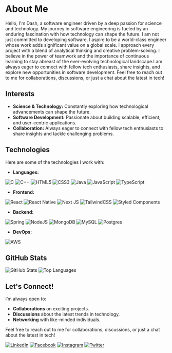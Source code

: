 # About Me

Hello, I'm Dash, a software engineer driven by a deep passion for science and technology. My journey in software engineering is fueled by an enduring fascination with how technology can shape the future. I am not just committed to developing software. I aspire to be a world-class engineer whose work adds significant value on a global scale. I approach every project with a blend of analytical thinking and creative problem-solving. I believe in the power of teamwork and the importance of continuous learning to stay abreast of the ever-evolving technological landscape.I am always eager to connect with fellow tech enthusiasts, share insights, and explore new opportunities in software development. Feel free to reach out to me for collaborations, discussions, or just a chat about the latest in tech!

## Interests

- **Science & Technology:** Constantly exploring how technological advancements can shape the future.
- **Software Development:** Passionate about building scalable, efficient, and user-centric applications.
- **Collaboration:** Always eager to connect with fellow tech enthusiasts to share insights and tackle challenging problems.

## Technologies

Here are some of the technologies I work with:

- **Languages:**

![C](https://img.shields.io/badge/c-%2300599C.svg?style=for-the-badge&logo=c&logoColor=white) ![C++](https://img.shields.io/badge/c++-%2300599C.svg?style=for-the-badge&logo=c%2B%2B&logoColor=white) ![HTML5](https://img.shields.io/badge/html5-%23E34F26.svg?style=for-the-badge&logo=html5&logoColor=white) ![CSS3](https://img.shields.io/badge/css3-%231572B6.svg?style=for-the-badge&logo=css3&logoColor=white) ![Java](https://img.shields.io/badge/java-%23ED8B00.svg?style=for-the-badge&logo=java&logoColor=white) ![JavaScript](https://img.shields.io/badge/javascript-%23323330.svg?style=for-the-badge&logo=javascript&logoColor=%23F7DF1E) ![TypeScript](https://img.shields.io/badge/typescript-%23007ACC.svg?style=for-the-badge&logo=typescript&logoColor=white)

- **Frontend:**

![React](https://img.shields.io/badge/react-%2320232a.svg?style=for-the-badge&logo=react&logoColor=%2361DAFB) ![React Native](https://img.shields.io/badge/react_native-%2320232a.svg?style=for-the-badge&logo=react&logoColor=%2361DAFB) ![Next JS](https://img.shields.io/badge/Next-black?style=for-the-badge&logo=next.js&logoColor=white) ![TailwindCSS](https://img.shields.io/badge/tailwindcss-%2338B2AC.svg?style=for-the-badge&logo=tailwind-css&logoColor=white) ![Styled Components](https://img.shields.io/badge/styled--components-DB7093?style=for-the-badge&logo=styled-components&logoColor=white)

- **Backend:**

 ![Spring](https://img.shields.io/badge/spring-%236DB33F.svg?style=for-the-badge&logo=spring&logoColor=white) ![NodeJS](https://img.shields.io/badge/node.js-6DA55F?style=for-the-badge&logo=node.js&logoColor=white) ![MongoDB](https://img.shields.io/badge/MongoDB-%234ea94b.svg?style=for-the-badge&logo=mongodb&logoColor=white) ![MySQL](https://img.shields.io/badge/mysql-%2300f.svg?style=for-the-badge&logo=mysql&logoColor=white) ![Postgres](https://img.shields.io/badge/postgres-%23316192.svg?style=for-the-badge&logo=postgresql&logoColor=white)

- **DevOps:**

![AWS](https://img.shields.io/badge/AWS-%23FF9900.svg?style=for-the-badge&logo=amazon-aws&logoColor=white)

## GitHub Stats

![GitHub Stats](https://github-readme-stats.vercel.app/api?username=thedashpuntsag&show_icons=true&theme=radical)
![Top Languages](https://github-readme-stats.vercel.app/api/top-langs/?username=thedashpuntsag&layout=compact&theme=radical)

## Let's Connect!

I’m always open to:

- **Collaborations** on exciting projects.
- **Discussions** about the latest trends in technology.
- **Networking** with like-minded individuals.

Feel free to reach out to me for collaborations, discussions, or just a chat about the latest in tech!

 [![LinkedIn](https://img.shields.io/badge/LinkedIn-%230077B5.svg?logo=linkedin&logoColor=white)](https://www.linkedin.com/in/dashpuntsag-oidov-32a49b253/)
 [![Facebook](https://img.shields.io/badge/Facebook-%231877F2.svg?logo=Facebook&logoColor=white)](https://www.facebook.com/dashpuntsag0126/) [![Instagram](https://img.shields.io/badge/Instagram-%23E4405F.svg?logo=Instagram&logoColor=white)](https://www.instagram.com/thedashpuntsag/) [![Twitter](https://img.shields.io/badge/Twitter-%231DA1F2.svg?logo=Twitter&logoColor=white)](https://x.com/home?lang=en)
